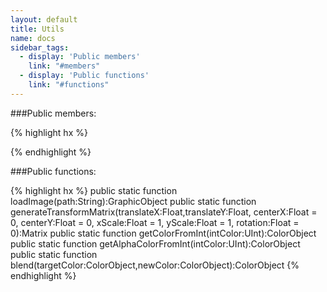 ```yaml
---
layout: default
title: Utils
name: docs
sidebar_tags:
  - display: 'Public members'
    link: "#members"
  - display: 'Public functions'
    link: "#functions"
---
```

<a name="members"></a>

###Public members:

{% highlight hx %}

{% endhighlight %}
<a name="functions"></a>

###Public functions:

{% highlight hx %}
public static function loadImage(path:String):GraphicObject
public static function generateTransformMatrix(translateX:Float,translateY:Float, centerX:Float = 0, centerY:Float = 0, xScale:Float = 1, yScale:Float = 1, rotation:Float = 0):Matrix
public static function getColorFromInt(intColor:UInt):ColorObject
public static function getAlphaColorFromInt(intColor:UInt):ColorObject
public static function blend(targetColor:ColorObject,newColor:ColorObject):ColorObject
{% endhighlight %}